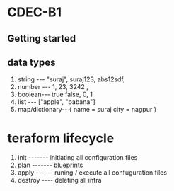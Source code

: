 # CDEC-B1


## Getting started

## data types
1. string --- "suraj", suraj123, abs12sdf,
2. number --- 1, 23, 3242 ,
3. boolean--- true false, 0, 1
4. list --- ["apple", "babana"]
5. map/dictionary-- {
            name = suraj
            city = nagpur
}

# teraform lifecycle
1. init ------- initiating all configuration files 
2. plan ------- blueprints 
3. apply ------ runing / execute all confuguration files
4. destroy ---- deleting all infra